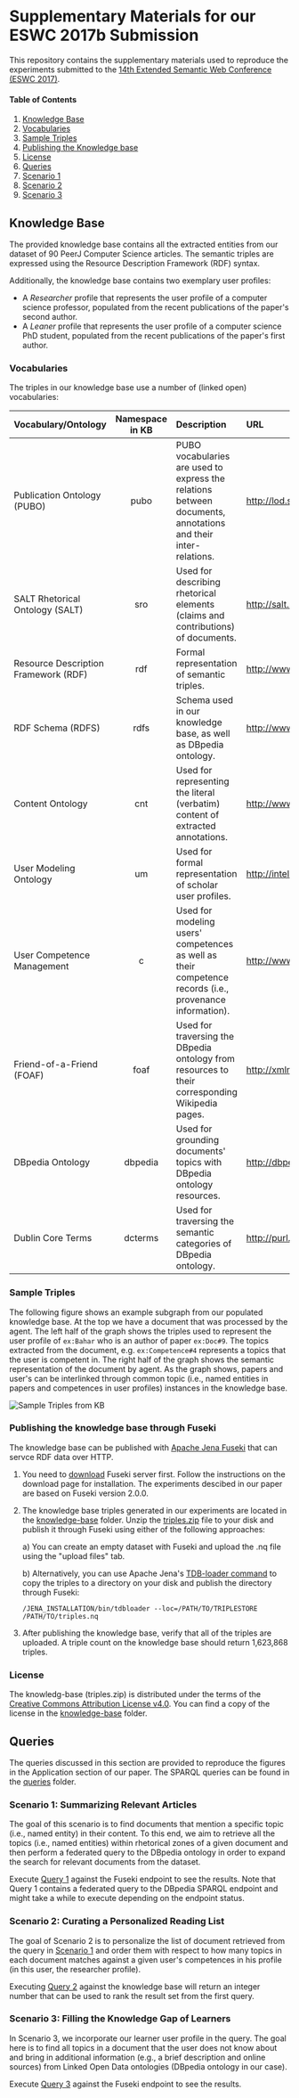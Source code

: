 # Supplementary Materials for our ESWC 2017b Submission
This repository contains the supplementary materials used to reproduce the
experiments submitted to the [14th Extended Semantic Web Conference (ESWC 2017)](http://2017.eswc-conferences.org).

#### Table of Contents
1. [Knowledge Base](#knowledge-base)
  1. [Vocabularies](#vocabularies)
  2. [Sample Triples](#sample-triples)
  3. [Publishing the Knowledge base](#publishing-the-knowledge-base-through-fuseki)
  4. [License](#license)
2. [Queries](#queries)
  1. [Scenario 1](#scenario-1-summarizing-relevant-articles)
  2. [Scenario 2](#scenario-2--curating-a-personalized-reading-list)
  3. [Scenario 3](#scenario-3-filling-the-knowledge-gap-of-learners)

## Knowledge Base
The provided knowledge base contains all the extracted entities from our dataset of 90 PeerJ Computer Science articles. The semantic triples are expressed using the Resource Description Framework (RDF) syntax.

Additionally, the knowledge base contains two exemplary user profiles:
* A *Researcher* profile that represents the user profile of a computer science professor, populated from the recent publications of the paper's second author.
* A *Leaner* profile that represents the user profile of a computer science PhD student, populated from the recent publications of the paper's first author.

### Vocabularies
The triples in our knowledge base use a number of (linked open) vocabularies:

| Vocabulary/Ontology    | Namespace in KB | Description   | URL  |
| ------------- |:-------------:|:-----|:-------------|
| Publication Ontology (PUBO) | pubo | PUBO vocabularies are used to express the relations between documents, annotations and their inter-relations. | http://lod.semanticsoftware.info/pubo/pubo |
| SALT Rhetorical Ontology (SALT) | sro | Used for describing rhetorical elements (claims and contributions) of documents. | http://salt.semanticauthoring.org/ontologies/sro   |
| Resource Description Framework (RDF) | rdf | Formal representation of semantic triples. | http://www.w3.org/1999/02/22-rdf-syntax-ns |
| RDF Schema (RDFS) | rdfs | Schema used in our knowledge base, as well as DBpedia ontology. | http://www.w3.org/2000/01/rdf-schema |
| Content Ontology | cnt | Used for representing the literal (verbatim) content of extracted annotations.| http://www.w3.org/2011/content |
| User Modeling Ontology | um | Used for formal representation of scholar user profiles. | http://intelleo.eu/ontologies/user-model/ns/ |
| User Competence Management | c | Used for modeling users' competences as well as their competence records (i.e., provenance information).| http://www.intelleo.eu/ontologies/competences/ns/ |
| Friend-of-a-Friend (FOAF) | foaf | Used for traversing the DBpedia ontology from resources to their corresponding Wikipedia pages. | http://xmlns.com/foaf/0.1/|
| DBpedia Ontology | dbpedia | Used for grounding documents' topics with DBpedia ontology resources. | http://dbpedia.org/resoource/|
| Dublin Core Terms | dcterms | Used for traversing the semantic categories of DBpedia ontology. | http://purl.org/dc/terms/|

### Sample Triples
The following figure shows an example subgraph from our populated knowledge base. At the top we have a document that was processed by the agent. The left half of the graph shows the triples used to represent the user profile of `ex:Bahar` who is an author of paper `ex:Doc#9`. The topics extracted from the document, e.g. `ex:Competence#4` represents a topics that the user is competent in. The right half of the graph shows the semantic representation of the document by agent. As the graph shows, papers and user's can be interlinked through common topic (i.e., named entities in papers and competences in user profiles) instances in the knowledge base.

![Sample Triples from KB](https://github.com/SemanticSoftwareLab/Supplements-ICSC2017/raw/master/graphics/sample_triples.png "Sample Triples from KB")

### Publishing the knowledge base through Fuseki
The knowledge base can be published with [Apache Jena Fuseki](https://jena.apache.org/documentation/serving_data/) that can servce RDF data over HTTP. 

1. You need to [download](https://jena.apache.org/download/#apache-jena-fuseki) Fuseki server first. Follow the instructions on the download page for installation. The experiments descibed in our paper are based on Fuseki version 2.0.0. 
1. The knowledge base triples generated in our experiments are located in the [knowledge-base](../master/knowledge-base) folder. Unzip the [triples.zip](../master/knowledge-base/triples.zip) file to your disk and publish it through Fuseki using either of the following approaches:

   a) You can create an empty dataset with Fuseki and upload the .nq file using the "upload files" tab.

   b) Alternatively, you can use Apache Jena's [TDB-loader command](https://jena.apache.org/documentation/tdb/commands.html#tdbloader) to copy the triples to a directory on your disk and publish the directory through Fuseki:

   ```/JENA_INSTALLATION/bin/tdbloader --loc=/PATH/TO/TRIPLESTORE /PATH/TO/triples.nq```
   
1. After publishing the knowledge base, verify that all of the triples are uploaded. A triple count on the knowledge base should return 1,623,868 triples.

### License

The knowledg-base (triples.zip) is distributed under the terms of the [Creative Commons Attribution License v4.0](https://creativecommons.org/licenses/by/4.0/). You can find a copy of the license in the [knowledge-base](../master/knowledge-base) folder.

## Queries
The queries discussed in this section are provided to reproduce the figures in the Application section of our paper. The SPARQL queries can be found in the [queries](../master/queries) folder.

### Scenario 1: Summarizing Relevant Articles
The goal of this scenario is to find documents that mention a specific topic (i.e., named entity) in their content. To this end, we aim to retrieve all the topics (i.e., named entities) within rhetorical zones of a given document and then perform a federated query to the DBpedia ontology in order to expand the search for relevant documents from the dataset.

Execute [Query 1](../master/queries/query1.rq) against the Fuseki endpoint to see the results. Note that Query 1 contains a federated query to the DBpedia SPARQL endpoint and might take a while to execute depending on the endpoint status.

### Scenario 2:  Curating a Personalized Reading List
The goal of Scenario 2 is to personalize the list of document retrieved from the query in [Scenario 1](#scenario-1-summarizing-relevant-articles) and order them with respect to how many topics in each document matches against a given user's competences in his profile (in this user, the researcher profile).

Executing [Query 2](../master/queries/query2.rq) against the knowledge base will return an integer number that can be used to rank the result set from the first query.

### Scenario 3: Filling the Knowledge Gap of Learners
In Scenario 3, we incorporate our learner user profile in the query. The goal here is to find all topics in a document that the user does not know about and bring in additional information (e.g., a brief description and online sources) from Linked Open Data ontologies (DBpedia ontology in our case).

Execute [Query 3](../master/queries/query3.rq) against the Fuseki endpoint to see the results.
